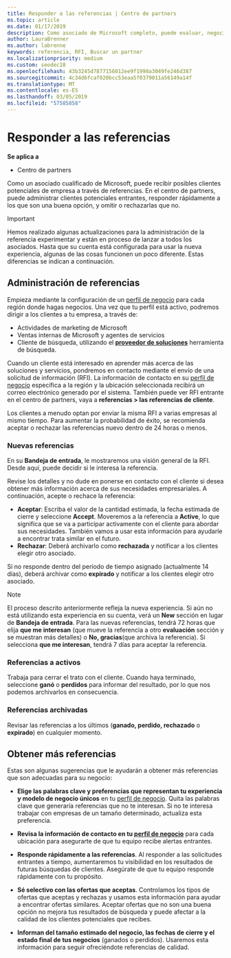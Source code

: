 ```yaml
---
title: Responder a las referencias | Centro de partners
ms.topic: article
ms.date: 01/17/2019
description: Como asociado de Microsoft completo, puede evaluar, negociar y responder a las referencias a través del centro de partners.
author: LauraBrenner
ms.author: labrenne
keywords: referencia, RFI, Buscar un partner
ms.localizationpriority: medium
ms.custom: seodec18
ms.openlocfilehash: 43b3245d7877156012ee9f1998a3049fe246d387
ms.sourcegitcommit: 4c34d6fcaf020bcc53eaa5f0379011a56149a14f
ms.translationtype: MT
ms.contentlocale: es-ES
ms.lasthandoff: 03/05/2019
ms.locfileid: "57585858"
---
```

# <a name="responding-to-referrals"></a>Responder a las referencias

**Se aplica a**

-  Centro de partners

Como un asociado cualificado de Microsoft, puede recibir posibles clientes potenciales de empresa a través de referencias. En el centro de partners, puede administrar clientes potenciales entrantes, responder rápidamente a los que son una buena opción, y omitir o rechazarlas que no. 

> [!IMPORTANT]
> Hemos realizado algunas actualizaciones para la administración de la referencia experimentar y están en proceso de lanzar a todos los asociados. Hasta que su cuenta está configurada para usar la nueva experiencia, algunas de las cosas funcionen un poco diferente. Estas diferencias se indican a continuación. 

## <a name="referral-management"></a>Administración de referencias

Empieza mediante la configuración de un [perfil de negocio](create-a-marketing-profile.md) para cada región donde hagas negocios. Una vez que tu perfil está activo, podremos dirigir a los clientes a tu empresa, a través de:

*  Actividades de marketing de Microsoft
*  Ventas internas de Microsoft y agentes de servicios
*  Cliente de búsqueda, utilizando el **[proveedor de soluciones](https://www.microsoft.com/solution-providers/home)** herramienta de búsqueda.

Cuando un cliente está interesado en aprender más acerca de las soluciones y servicios, pondremos en contacto mediante el envío de una solicitud de información (RFI). La información de contacto en su [perfil de negocio](create-a-marketing-profile.md) específica a la región y la ubicación seleccionada recibirá un correo electrónico generado por el sistema. También puede ver RFI entrante en el centro de partners, vaya a **referencias > las referencias de cliente**.

Los clientes a menudo optan por enviar la misma RFI a varias empresas al mismo tiempo. Para aumentar la probabilidad de éxito, se recomienda aceptar o rechazar las referencias nuevo dentro de 24 horas o menos.

### <a name="new-referrals"></a>Nuevas referencias

En su **Bandeja de entrada**, le mostraremos una visión general de la RFI. Desde aquí, puede decidir si le interesa la referencia. 

Revise los detalles y no dude en ponerse en contacto con el cliente si desea obtener más información acerca de sus necesidades empresariales. A continuación, acepte o rechace la referencia: 

*  **Aceptar**: Escriba el valor de la cantidad estimada, la fecha estimada de cierre y seleccione **Accept**. Moveremos a la referencia a **Active**, lo que significa que se va a participar activamente con el cliente para abordar sus necesidades. También vamos a usar esta información para ayudarle a encontrar trata similar en el futuro.
*  **Rechazar**: Deberá archivarlo como **rechazada** y notificar a los clientes elegir otro asociado.

Si no responde dentro del período de tiempo asignado (actualmente 14 días), deberá archivar como **expirado** y notificar a los clientes elegir otro asociado.

> [!NOTE]
> El proceso descrito anteriormente refleja la nueva experiencia. Si aún no está utilizando esta experiencia en su cuenta, verá un **New** sección en lugar de **Bandeja de entrada**. Para las nuevas referencias, tendrá 72 horas que elija **que me interesan** (que mueve la referencia a otro **evaluación** sección y se muestran más detalles) o **No, gracias**(que archiva la referencia). Si selecciona **que me interesan**, tendrá 7 días para aceptar la referencia.

### <a name="active-referrals"></a>Referencias a activos

Trabaja para cerrar el trato con el cliente. Cuando haya terminado, seleccione **ganó** o **perdidos** para informar del resultado, por lo que nos podemos archivarlos en consecuencia.

### <a name="archived-referrals"></a>Referencias archivadas

Revisar las referencias a los últimos (**ganado, perdido, rechazado** o **expirado**) en cualquier momento. 

## <a name="getting-more-referrals"></a>Obtener más referencias

Estas son algunas sugerencias que le ayudarán a obtener más referencias que son adecuadas para su negocio:

*  **Elige las palabras clave y preferencias que representan tu experiencia y modelo de negocio únicos** en tu [perfil de negocio](create-a-marketing-profile.md). Quita las palabras clave que generaría referencias que no te interesan. Si no te interesa trabajar con empresas de un tamaño determinado, actualiza esta preferencia.

*  **Revisa la información de contacto en tu [perfil de negocio](create-a-marketing-profile.md)** para cada ubicación para asegurarte de que tu equipo recibe alertas entrantes.

*  **Responde rápidamente a las referencias**. Al responder a las solicitudes entrantes a tiempo, aumentaremos tu visibilidad en los resultados de futuras búsquedas de clientes. Asegúrate de que tu equipo responde rápidamente con tu propósito.

*  **Sé selectivo con las ofertas que aceptas**. Controlamos los tipos de ofertas que aceptas y rechazas y usamos esta información para ayudar a encontrar ofertas similares. Aceptar ofertas que no son una buena opción no mejora tus resultados de búsqueda y puede afectar a la calidad de los clientes potenciales que recibes.

*  **Informan del tamaño estimado del negocio, las fechas de cierre y el estado final de tus negocios** (ganados o perdidos). Usaremos esta información para seguir ofreciéndote referencias de calidad.
